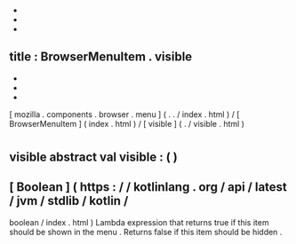 -
-
-
title
:
BrowserMenuItem
.
visible
-
-
-
-
[
mozilla
.
components
.
browser
.
menu
]
(
.
.
/
index
.
html
)
/
[
BrowserMenuItem
]
(
index
.
html
)
/
[
visible
]
(
.
/
visible
.
html
)
#
visible
abstract
val
visible
:
(
)
-
>
[
Boolean
]
(
https
:
/
/
kotlinlang
.
org
/
api
/
latest
/
jvm
/
stdlib
/
kotlin
/
-
boolean
/
index
.
html
)
Lambda
expression
that
returns
true
if
this
item
should
be
shown
in
the
menu
.
Returns
false
if
this
item
should
be
hidden
.
